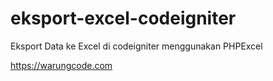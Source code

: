 # eksport-excel-codeigniter
Eksport Data ke Excel di codeigniter menggunakan PHPExcel

https://warungcode.com
